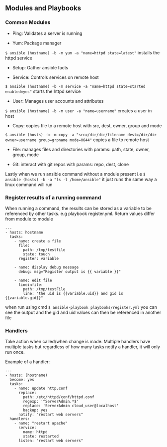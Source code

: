 ## Modules and Playbooks 

### Common Modules

* Ping: Validates a server is running 

* Yum: Package manager

`$ ansible (hostname) -b -m yum -a "name=httpd state=latest"` installs the httpd service

* Setup: Gather ansible facts

* Service: Controls services on remote host

`$ ansible (hostname) -b -m service -a "name=httpd state=started enabled=yes"` starts the httpd service

* User: Manages user accounts and attributes 

`$ ansible (hostname) -b -m user -a "name=username"` creates a user in host

* Copy: copies file to a remote host with src, dest, owner, group and mode 

`$ ansible (hosts) -b -m copy -a "src=/dir/dir/filename dest=/dir/dir owner=username group=grpname mode=0644"` copies a file to remote host

* File: manages files and directories with params: path, state, owner, group, mode

* Git: interact with git repos with params: repo, dest, clone 

Lastly when we run ansible command without a module present i.e `$ ansible (hosts) -b -a "ls -l /home/ansible"` it just runs the same way a linux command will run

### Register results of a running command 

When running a command, the results can be stored as a variable to be referenced by other tasks. e.g playbook register.yml. Return values differ from module to module 
```
---
- hosts: hostname
  tasks:
    - name: create a file
      file:
        path: /tmp/testfile
        state: touch
      register: variable
      
    - name: display debug message
      debug: msg="Register output is {{ variable }}"
      
    - name: edit file 
      lineinfile:
        path: /tmp/testFile
        line: "the uid is {{variable.uid}} and gid is {{variable.gid}}"
```
when run using cmd `$ ansible-playbook playbooks/register.yml` you can see the output and the gid and uid values can then be referenced in another file 

### Handlers 

Take action when called/when change is made. Multiple handlers have multiple tasks but regardless of how many tasks notify a handler, it will only run once.

Example of a handler: 

```
--- 
- hosts: (hostname)
  become: yes
  tasks: 
    - name: update http.conf
      replace: 
        path: /etc/httpd/conf/httpd.conf
        regexp: '^ServerAdmin.*$'
        replace: 'ServerAdmin cloud_user@localhost'
        backup: yes 
      notify: "restart web servers"
  handlers:
    - name: "restart apache"
      service: 
        name: httpd
        state: restarted
      listen: "restart web servers"
```






